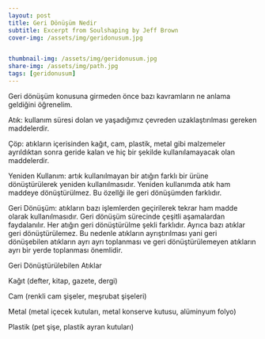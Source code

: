 ```yaml
---
layout: post
title: Geri Dönüşüm Nedir
subtitle: Excerpt from Soulshaping by Jeff Brown
cover-img: /assets/img/geridonusum.jpg


thumbnail-img: /assets/img/geridonusum.jpg
share-img: /assets/img/path.jpg
tags: [geridonusum]
---
```


Geri dönüşüm konusuna girmeden önce bazı kavramların ne anlama geldiğini öğrenelim. 

Atık: kullanım süresi dolan ve yaşadığımız çevreden uzaklaştırılması gereken maddelerdir.

Çöp: atıkların içerisinden kağıt, cam, plastik, metal gibi malzemeler ayrıldıktan sonra geride kalan ve hiç bir şekilde kullanılamayacak olan maddelerdir.

Yeniden Kullanım: artık kullanılmayan bir atığın farklı bir ürüne dönüştürülerek yeniden kullanılmasıdır. Yeniden kullanımda atık ham maddeye dönüştürülmez. Bu özellği ile geri dönüşümden farklıdır.

Geri Dönüşüm: atıkların bazı işlemlerden geçirilerek tekrar ham madde olarak kullanılmasıdır. Geri dönüşüm sürecinde çeşitli aşamalardan faydalanılır. Her atığın geri dönüştürülme şekli farklıdır. Ayrıca bazı atıklar geri dönüştürülemez. Bu nedenle atıkların ayrıştırılması yani geri dönüşebilen atıkların ayrı ayrı toplanması ve geri dönüştürülemeyen atıkların ayrı bir yerde toplanması önemlidir.

Geri Dönüştürülebilen Atıklar

Kağıt (defter, kitap, gazete, dergi)

Cam (renkli cam şişeler, meşrubat şişeleri)

Metal (metal içecek kutuları, metal konserve kutusu, alüminyum folyo)

Plastik (pet şişe, plastik ayran kutuları)

